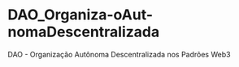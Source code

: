 # DAO_Organiza-oAut-nomaDescentralizada
DAO - Organização Autônoma Descentralizada nos Padrões Web3
